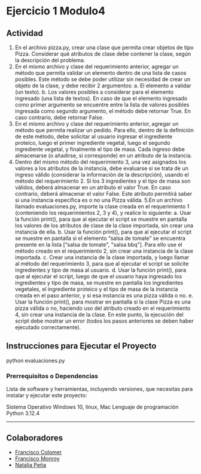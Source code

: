 # Ejercicio 1 Modulo4


## Actividad 
1. En el archivo pizza.py, crear una clase que permita crear objetos de tipo Pizza. Considerar qué atributos de clase debe contener la clase, según la descripción del problema.
2. En el mismo archivo y clase del requerimiento anterior, agregar un método que permita validar un elemento dentro de una lista de casos posibles. Este método se debe poder utilizar sin necesidad de crear un objeto de la clase, y debe recibir 2 argumentos:
    a. El elemento a validar (un texto).
     b. Los valores posibles a considerar para el elemento ingresado (una lista de textos).
En caso de que el elemento ingresado como primer argumento se encuentre entre la lista de valores posibles ingresada como segundo argumento, el método debe retornar True. En caso contrario, debe retornar False.
3. En el mismo archivo y clase del requerimiento anterior, agregar un método que permita realizar un pedido. Para ello, dentro de la definición de este método, debe solicitar al usuario ingresar el ingrediente proteico, luego el primer ingrediente vegetal, luego el segundo ingrediente vegetal, y finalmente el tipo de masa. Cada ingreso debe almacenarse (o añadirse, si corresponde) en un atributo de la instancia.
4. Dentro del mismo método del requerimiento 3, una vez asignados los valores a los atributos de la instancia, debe evaluarse si se trata de un ingreso válido (considerar la información de la descripción), usando el método del requerimiento 2. Si los 3 ingredientes y el tipo de masa son válidos, deberá almacenar en un atributo el valor True. En caso contrario, deberá almacenar el valor False. Este atributo permitirá saber si una instancia específica es o no una Pizza válida.
5.En un archivo llamado evaluaciones.py, importe la clase creada en el requerimiento 1 (conteniendo los requerimientos 2, 3 y 4), y realice lo siguiente:
     a. Usar la función print(), para que al ejecutar el script se muestre en pantalla los valores de los atributos de clase de la clase importada, sin crear una instancia de ella. 
     b. Usar la función print(), para que al ejecutar el script se muestre en pantalla si el elemento “salsa de tomate” se encuentra presente en la lista [“salsa de tomate", "salsa bbq"]. Para ello use el método creado en el requerimiento 2, sin crear una instancia de la clase importada.
     c. Crear una instancia de la clase importada, y luego llamar al método del requerimiento 3, para que al ejecutar el script se solicite ingredientes y tipo de masa al usuario. 
     d. Usar la función print(), para que al ejecutar el script, luego de que el usuario haya ingresado los ingredientes y tipo de masa, se muestre en pantalla los ingredientes vegetales, el ingrediente proteico y el tipo de masa de la instancia creada en el paso anterior, y si esa instancia es una pizza válida o no. 
     e. Usar la función print(), para mostrar en pantalla si la clase Pizza es una pizza válida o no, haciendo uso del atributo creado en el requerimiento 4, sin crear una instancia de la clase. En este punto, la ejecución del script debe mostrar un error (todos los pasos anteriores se deben haber ejecutado correctamente).


## Instrucciones para Ejecutar el Proyecto
python evaluaciones.py


### Prerrequisitos o Dependencias
Lista de software y herramientas, incluyendo versiones, que necesitas para instalar y ejecutar este proyecto:

Sistema Operativo  Windows 10, linux, Mac
Lenguaje de programación Python 3.12.4


------------------------------------------
## Colaboradores
- [Francisco Colomer](https://github.com/Cy5k0) 
- [Francisco Monroy](https://github.com/fmonroy75)
- [Natalia Peña](https://github.com/StudentNPD)
